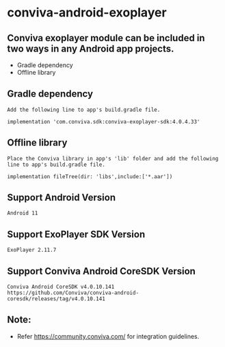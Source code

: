 # conviva-android-exoplayer

## Conviva exoplayer module can be included in two ways in any Android app projects.

* Gradle dependency
* Offline library

## Gradle dependency
    Add the following line to app's build.gradle file.
    
    implementation 'com.conviva.sdk:conviva-exoplayer-sdk:4.0.4.33'
    
## Offline library
    Place the Conviva library in app's 'lib' folder and add the following line to app's build.gradle file.
    
    implementation fileTree(dir: 'libs',include:['*.aar'])

## Support Android Version    
    Android 11

## Support ExoPlayer SDK Version    
    ExoPlayer 2.11.7

## Support Conviva Android CoreSDK Version
    Conviva Android CoreSDK v4.0.10.141
    https://github.com/Conviva/conviva-android-coresdk/releases/tag/v4.0.10.141

## Note:  

* Refer https://community.conviva.com/ for integration guidelines.
